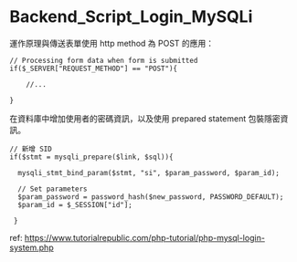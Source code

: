 # Backend_Script_Login_MySQLi

運作原理與傳送表單使用 http method 為 POST 的應用：

    // Processing form data when form is submitted
    if($_SERVER["REQUEST_METHOD"] == "POST"){
    
        //...

    }
    
在資料庫中增加使用者的密碼資訊，以及使用 prepared statement 包裝隱密資訊。

    // 新增 SID
    if($stmt = mysqli_prepare($link, $sql)){
    
      mysqli_stmt_bind_param($stmt, "si", $param_password, $param_id);
            
      // Set parameters
      $param_password = password_hash($new_password, PASSWORD_DEFAULT);
      $param_id = $_SESSION["id"];
      
     }

ref: https://www.tutorialrepublic.com/php-tutorial/php-mysql-login-system.php
